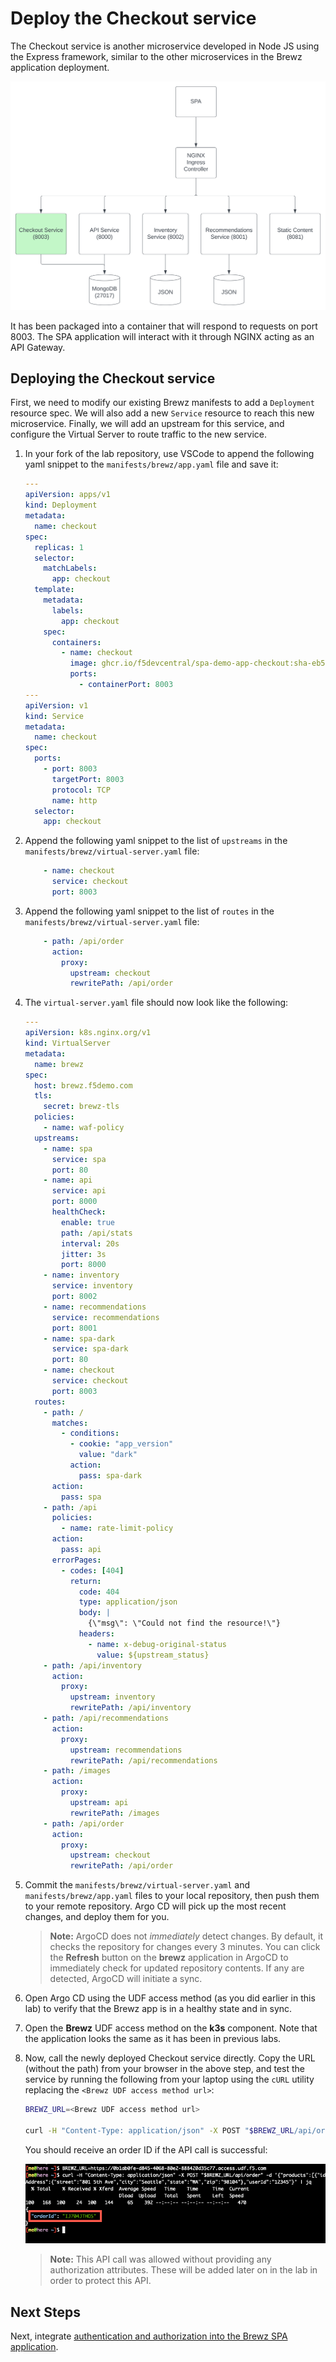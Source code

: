 # Deploy the Checkout service

The Checkout service is another microservice developed in Node JS using the Express framework, similar to the other microservices in the Brewz application deployment.

<img src="../assets/brewz-k8s-checkout.svg" alt="the Checkout service" width="600"/>

It has been packaged into a container that will respond to requests on port 8003. The SPA application will interact with it through NGINX acting as an API Gateway.

## Deploying the Checkout service

First, we need to modify our existing Brewz manifests to add a `Deployment` resource spec. We will also add a new `Service` resource to reach this new microservice. Finally, we will add an upstream for this service, and configure the Virtual Server to route traffic to the new service.

1. In your fork of the lab repository, use VSCode to append the following yaml snippet to the `manifests/brewz/app.yaml` file and save it:

    ```yaml
    ---
    apiVersion: apps/v1
    kind: Deployment
    metadata:
      name: checkout
    spec:
      replicas: 1
      selector:
        matchLabels:
          app: checkout
      template:
        metadata:
          labels:
            app: checkout
        spec:
          containers:
            - name: checkout
              image: ghcr.io/f5devcentral/spa-demo-app-checkout:sha-eb52ccf
              ports:
                - containerPort: 8003
    ---
    apiVersion: v1
    kind: Service
    metadata:
      name: checkout
    spec:
      ports:
        - port: 8003
          targetPort: 8003
          protocol: TCP
          name: http
      selector:
        app: checkout

    ```

1. Append the following yaml snippet to the list of `upstreams` in the `manifests/brewz/virtual-server.yaml` file:

    ```yaml
        - name: checkout
          service: checkout
          port: 8003
    ```

1. Append the following yaml snippet to the list of `routes` in the `manifests/brewz/virtual-server.yaml` file:

    ```yaml
        - path: /api/order
          action:
            proxy:
              upstream: checkout
              rewritePath: /api/order
    ```

1. The `virtual-server.yaml` file should now look like the following:

    ```yaml
    ---
    apiVersion: k8s.nginx.org/v1
    kind: VirtualServer
    metadata:
      name: brewz
    spec:
      host: brewz.f5demo.com
      tls:
        secret: brewz-tls
      policies:
        - name: waf-policy
      upstreams:
        - name: spa
          service: spa
          port: 80
        - name: api
          service: api
          port: 8000
          healthCheck:
            enable: true
            path: /api/stats
            interval: 20s
            jitter: 3s
            port: 8000
        - name: inventory
          service: inventory
          port: 8002
        - name: recommendations
          service: recommendations
          port: 8001
        - name: spa-dark
          service: spa-dark
          port: 80
        - name: checkout
          service: checkout
          port: 8003
      routes:
        - path: /
          matches:
            - conditions:
              - cookie: "app_version"
                value: "dark"
              action:
                pass: spa-dark
          action:
            pass: spa
        - path: /api
          policies:
            - name: rate-limit-policy
          action:
            pass: api
          errorPages:
            - codes: [404]
              return:
                code: 404
                type: application/json
                body: |
                  {\"msg\": \"Could not find the resource!\"}
                headers:
                  - name: x-debug-original-status
                    value: ${upstream_status}
        - path: /api/inventory
          action:
            proxy:
              upstream: inventory
              rewritePath: /api/inventory
        - path: /api/recommendations
          action:
            proxy:
              upstream: recommendations
              rewritePath: /api/recommendations
        - path: /images
          action:
            proxy:
              upstream: api
              rewritePath: /images
        - path: /api/order
          action:
            proxy:
              upstream: checkout
              rewritePath: /api/order

    ```

1. Commit the `manifests/brewz/virtual-server.yaml` and `manifests/brewz/app.yaml` files to your local repository, then push them to your remote repository. Argo CD will pick up the most recent changes, and deploy them for you.

    > **Note:** ArgoCD does not *immediately* detect changes. By default, it checks the repository for changes every 3 minutes. You can click the **Refresh** button on the **brewz** application in ArgoCD to immediately check for updated repository contents. If any are detected, ArgoCD will initiate a sync.

1. Open Argo CD using the UDF access method (as you did earlier in this lab) to verify that the Brewz app is in a healthy state and in sync.

1. Open the **Brewz** UDF access method on the **k3s** component. Note that the application looks the same as it has been in previous labs.

1. Now, call the newly deployed Checkout service directly. Copy the URL (without the path) from your browser in the above step, and test the service by running the following from your laptop using the `cURL` utility replacing the `<Brewz UDF access method url>`:

    ```bash
    BREWZ_URL=<Brewz UDF access method url>

    curl -H "Content-Type: application/json" -X POST "$BREWZ_URL/api/order" -d '{"products":[{"id":"234"},{"id":"456"}],"shippingAddress":{"street":"801 5th Ave","city":"Seattle","state":"WA","zip":"98104"},"userId":"12345"}' | jq
    ```

    You should receive an order ID if the API call is successful:

    <img src="../assets/curl_checkout_service.png" alt="cURL test of Checkout service"/>

    > **Note:** This API call was allowed without providing any authorization attributes. These will be added later on in the lab in order to protect this API.

## Next Steps

Next, integrate [authentication and authorization into the Brewz SPA application](brewz-spa-auth.md).
